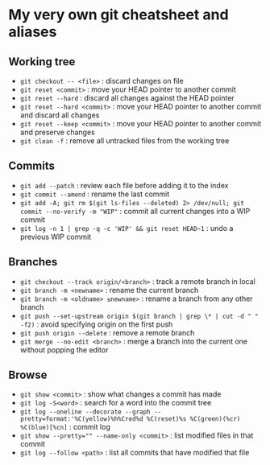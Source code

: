My very own git cheatsheet and aliases
======================================

Working tree
------------

- `git checkout -- <file>` : discard changes on file
- `git reset <commit>` : move your HEAD pointer to another commit
- `git reset --hard` : discard all changes against the HEAD pointer
- `git reset --hard <commit>` : move your HEAD pointer to another commit and discard all changes
- `git reset --keep <commit>` : move your HEAD pointer to another commit and preserve changes
- `git clean -f` : remove all untracked files from the working tree

Commits
-------

- `git add --patch` : review each file before adding it to the index
- `git commit --amend` : rename the last commit
- `git add -A; git rm $(git ls-files --deleted) 2> /dev/null; git commit --no-verify -m "WIP"` : commit all current changes into a WIP commit
- `git log -n 1 | grep -q -c 'WIP' && git reset HEAD~1` : undo a previous WIP commit

Branches
--------

- `git checkout --track origin/<branch>` : track a remote branch in local
- `git branch -m <newname>` : rename the current branch
- `git branch -m <oldname> ≤newname>` : rename a branch from any other branch
- `git push --set-upstream origin $(git branch | grep \* | cut -d " " -f2)` : avoid specifying origin on the first push
- `git push origin --delete` : remove a remote branch
- `git merge --no-edit <branch>` : merge a branch into the current one without popping the editor

Browse
------

- `git show <commit>` : show what changes a commit has made
- `git log -S<word>` : search for a word into the commit tree
- `git log --oneline --decorate --graph --pretty=format:'%C(yellow)%h%Cred%d %C(reset)%s %C(green)(%cr) %C(blue)[%cn]` : commit log
- `git show --pretty="" --name-only <commit>` : list modified files in that commit
- `git log --follow <path>` : list all commits that have modified that file

